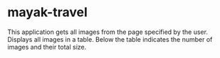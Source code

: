 # mayak-travel
This application gets all  images from the page specified by the user. Displays all images in a table. Below the table indicates the number of images and their total size.
